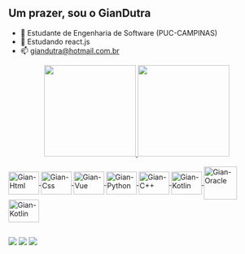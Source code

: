 ## Um prazer, sou o GianDutra

- 🔭 Estudante de Engenharia de Software (PUC-CAMPINAS)
- 🌱 Estudando react.js
- 📫 giandutra@hotmail.com.br

<div align="center">
  <a href="https://github.com/GianDutra">
  <img height="180em" src="https://github-readme-stats.vercel.app/api?username=GianDutra&show_icons=true&theme=tokyonight&include_all_commits=true&count_private=true"/>
  <img height="180em" src="https://github-readme-stats.vercel.app/api/top-langs/?username=GianDutra&layout=compact&langs_count=7&theme=tokyonight"/>
</div>
<div style="display: inline_block"><br>
  <img align="center" alt="Gian-Html" height="45" width="60" src="https://cdn.jsdelivr.net/gh/devicons/devicon/icons/html5/html5-original.svg">
  <img align="center" alt="Gian-Css" height="45" width="60" src="https://cdn.jsdelivr.net/gh/devicons/devicon/icons/css3/css3-original.svg">
  <img align="center" alt="Gian-Vue" height="45" width="60" src="https://cdn.jsdelivr.net/gh/devicons/devicon/icons/vuejs/vuejs-original.svg">
  <img align="center" alt="Gian-Python" height="45" width="60" src="https://cdn.jsdelivr.net/gh/devicons/devicon/icons/python/python-original.svg">
  <img align="center" alt="Gian-C++" height="45" width="60" src="https://cdn.jsdelivr.net/gh/devicons/devicon/icons/cplusplus/cplusplus-original.svg">
  <img align="center" alt="Gian-Kotlin" height="45" width="60" src="https://cdn.jsdelivr.net/gh/devicons/devicon/icons/kotlin/kotlin-original.svg">
  <img align="center" alt="Gian-Oracle" height="65" width="65" src="https://cdn.jsdelivr.net/gh/devicons/devicon/icons/oracle/oracle-original.svg">
  <img align="center" alt="Gian-Kotlin" height="45" width="60" src="https://cdn.jsdelivr.net/gh/devicons/devicon/icons/javascript/javascript-original.svg">
</div>
  
  ##
  
  <div> 
   <a href="mailto:giandutra@hotmail.com.br" target="_blank"><img src="https://img.shields.io/badge/Microsoft_Outlook-0078D4?style=for-the-badge&logo=microsoft-outlook&logoColor=white" target="_blank"></a> 
  <a href = "mailto:giandutra22@gmail.com"><img src="https://img.shields.io/badge/-Gmail-%23333?style=for-the-badge&logo=gmail&logoColor=white" target="_blank"></a>
  <a href="https://www.linkedin.com" target="_blank"><img src="https://img.shields.io/badge/-LinkedIn-%230077B5?style=for-the-badge&logo=linkedin&logoColor=white" target="_blank"></a> 

 
</div>
